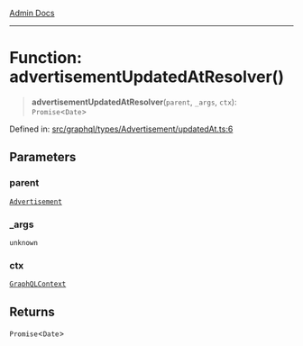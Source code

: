 [Admin Docs](/)

***

# Function: advertisementUpdatedAtResolver()

> **advertisementUpdatedAtResolver**(`parent`, `_args`, `ctx`): `Promise`\<`Date`\>

Defined in: [src/graphql/types/Advertisement/updatedAt.ts:6](https://github.com/syedali237/talawa-api/blob/1ea81b2cbc70edeabb13ce54739da6a490530cde/src/graphql/types/Advertisement/updatedAt.ts#L6)

## Parameters

### parent

[`Advertisement`](../../Advertisement/type-aliases/Advertisement.md)

### \_args

`unknown`

### ctx

[`GraphQLContext`](../../../../context/type-aliases/GraphQLContext.md)

## Returns

`Promise`\<`Date`\>
